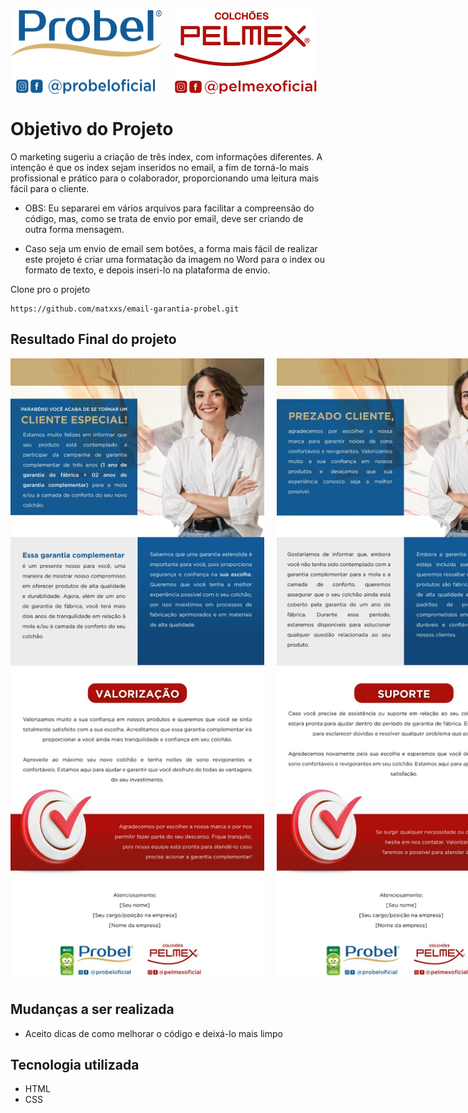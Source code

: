 <div style="display: flex; gap: 20px;"> 
    <img align="center" alt="Logo"  src="./src/img/probel.png">
    <img align="center" alt="Logo"  src="./src/img/pelmex.png">
</div>


# Objetivo do Projeto 

O marketing sugeriu a criação de três index, com informações diferentes. A intenção é que os index sejam inseridos no email, a fim de torná-lo mais profissional e prático para o colaborador, proporcionando uma leitura mais fácil para o cliente.

- OBS: Eu separarei em vários arquivos para facilitar a compreensão do código, mas, como se trata de envio por email, deve ser criando de outra forma mensagem.

- Caso seja um envio de email sem botões, a forma mais fácil de realizar este projeto é criar uma formatação da imagem no Word para o index ou formato de texto, e depois inseri-lo na plataforma de envio.


Clone pro o projeto
```
https://github.com/matxxs/email-garantia-probel.git
```
## Resultado Final do projeto

<div style="display: flex; gap: 20px;">
    <img style="height: 1000px"  src="./src/img/aceite.jpeg" alt="Modelo Aceite 1">
    <img style="height: 1000px"  src="./src/img/suporte.jpeg" alt="Mobelo suporte">
</div>


## Mudanças a ser realizada 

- Aceito dicas de como melhorar o código e deixá-lo mais limpo

## Tecnologia utilizada 

- HTML
- CSS

